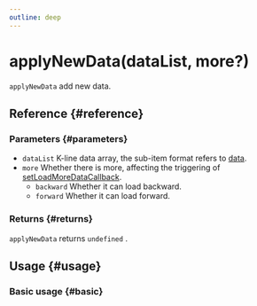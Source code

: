 ```yaml
---
outline: deep
---
```


# applyNewData(dataList, more?)
`applyNewData` add new data.

## Reference {#reference}
<!-- @include: @/@views/api/references/instance/applyNewData.md -->

### Parameters {#parameters}
- `dataList` K-line data array, the sub-item format refers to [data](/en-US/guide/data-source).
- `more` Whether there is more, affecting the triggering of [setLoadMoreDataCallback](/en-US/api/instance/setLoadMoreDataCallback).
  - `backward` Whether it can load backward.
  - `forward` Whether it can load forward.

### Returns {#returns}
`applyNewData` returns `undefined` .

## Usage {#usage}
<script setup>
import ApplyNewData from '../../../@views/api/samples/applyNewData/index.vue'
</script>

### Basic usage {#basic}
<ApplyNewData/>